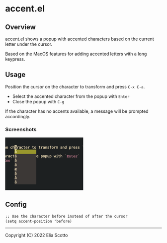 # accent.el

## Overview

accent.el shows a popup with accented characters based on the current letter under the cursor.

Based on the MacOS features for adding accented letters with a long keypress.

## Usage

Position the cursor on the character to transform and press `C-x C-a`.

- Select the accented character from the popup with `Enter`
- Close the popup with `C-g`

If the character has no accents available, a message will be prompted accordingly.

### Screenshots

![screen](etc/img/screen.png)

## Config 

``` emacs-lisp
;; Use the character before instead of after the cursor
(setq accent-position 'before)
```

---

Copyright (C) 2022 Elia Scotto
